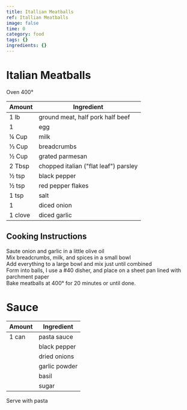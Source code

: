 ```yaml
---
title: Itallian Meatballs
ref: Itallian Meatballs
image: false
time: 0
category: food
tags: {}
ingredients: {}
---
```

# Italian Meatballs  
  
Oven 400°  
  
|Amount|Ingredient|  
|----|----|  
1 lb | ground meat, half pork half beef  
1 | egg  
¼ Cup | milk  
⅓ Cup | breadcrumbs  
½ Cup | grated parmesan  
2 Tbsp | chopped italian ("flat leaf") parsley  
½ tsp | black pepper  
½ tsp | red pepper flakes  
1 tsp | salt  
1 | diced onion  
1 clove | diced garlic  
  
## Cooking Instructions  
Saute onion and garlic in a little olive oil  
Mix breadcrumbs, milk, and spices in a small bowl  
Add everything to a large bowl and mix just until combined  
Form into balls, I use a \#40 disher, and place on a sheet pan lined with parchment paper  
Bake meatballs at 400° for 20 minutes or until done.  
  
# Sauce  
|Amount|Ingredient|  
|----|----|  
1 can | pasta sauce  
|| black pepper  
|| dried onions  
|| garlic powder  
|| basil  
|| sugar  
  
  
Serve with pasta  
  
  
  
  